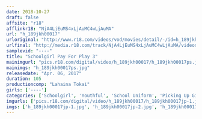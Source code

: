 ```yaml
---
date: 2018-10-27
draft: false
affsite: "r18"
afflinkr18: "NjA4LjEuMS4xLjAuMC4wLjAuMA"
url: "h_189jkh00017"
urloriginal: "http://www.r18.com/videos/vod/movies/detail/-/id=h_189jkh00017"
urlfinal: "http://media.r18.com/track/NjA4LjEuMS4xLjAuMC4wLjAuMA/videos/vod/movies/detail/-/id=h_189jkh00017"
samplevid: "----"
title: "Schoolgirl Pay For Play 3"
mainimgurl: "pics.r18.com/digital/video/h_189jkh00017/h_189jkh00017ps.jpg"
mainimgs: "h_189jkh00017ps.jpg"
releasedate: "Apr. 06, 2017"
duration: 105
productioncomp: "Lahaina Tokai"
girls: ['----']
categories: ['Schoolgirl', 'Youthful', 'School Uniform', 'Picking Up Girls', 'Outdoor']
imgurls: ['pics.r18.com/digital/video/h_189jkh00017/h_189jkh00017jp-1.jpg', 'pics.r18.com/digital/video/h_189jkh00017/h_189jkh00017jp-2.jpg', 'pics.r18.com/digital/video/h_189jkh00017/h_189jkh00017jp-3.jpg', 'pics.r18.com/digital/video/h_189jkh00017/h_189jkh00017jp-4.jpg', 'pics.r18.com/digital/video/h_189jkh00017/h_189jkh00017jp-5.jpg', 'pics.r18.com/digital/video/h_189jkh00017/h_189jkh00017jp-6.jpg', 'pics.r18.com/digital/video/h_189jkh00017/h_189jkh00017jp-7.jpg', 'pics.r18.com/digital/video/h_189jkh00017/h_189jkh00017jp-8.jpg', 'pics.r18.com/digital/video/h_189jkh00017/h_189jkh00017jp-9.jpg', 'pics.r18.com/digital/video/h_189jkh00017/h_189jkh00017jp-10.jpg', 'pics.r18.com/digital/video/h_189jkh00017/h_189jkh00017jp-11.jpg', 'pics.r18.com/digital/video/h_189jkh00017/h_189jkh00017jp-12.jpg', 'pics.r18.com/digital/video/h_189jkh00017/h_189jkh00017jp-13.jpg', 'pics.r18.com/digital/video/h_189jkh00017/h_189jkh00017jp-14.jpg', 'pics.r18.com/digital/video/h_189jkh00017/h_189jkh00017jp-15.jpg', 'pics.r18.com/digital/video/h_189jkh00017/h_189jkh00017jp-16.jpg', 'pics.r18.com/digital/video/h_189jkh00017/h_189jkh00017jp-17.jpg', 'pics.r18.com/digital/video/h_189jkh00017/h_189jkh00017jp-18.jpg', 'pics.r18.com/digital/video/h_189jkh00017/h_189jkh00017jp-19.jpg', 'pics.r18.com/digital/video/h_189jkh00017/h_189jkh00017jp-20.jpg']
imgs: ['h_189jkh00017jp-1.jpg', 'h_189jkh00017jp-2.jpg', 'h_189jkh00017jp-3.jpg', 'h_189jkh00017jp-4.jpg', 'h_189jkh00017jp-5.jpg', 'h_189jkh00017jp-6.jpg', 'h_189jkh00017jp-7.jpg', 'h_189jkh00017jp-8.jpg', 'h_189jkh00017jp-9.jpg', 'h_189jkh00017jp-10.jpg', 'h_189jkh00017jp-11.jpg', 'h_189jkh00017jp-12.jpg', 'h_189jkh00017jp-13.jpg', 'h_189jkh00017jp-14.jpg', 'h_189jkh00017jp-15.jpg', 'h_189jkh00017jp-16.jpg', 'h_189jkh00017jp-17.jpg', 'h_189jkh00017jp-18.jpg', 'h_189jkh00017jp-19.jpg', 'h_189jkh00017jp-20.jpg']
---
```

